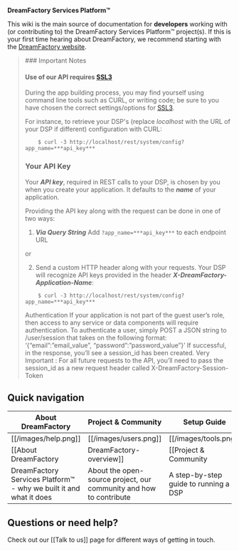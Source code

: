 **DreamFactory Services Platform&trade;**

This wiki is the main source of documentation for **developers** working with (or contributing to) the DreamFactory Services Platform&trade; project(s). If this is your first time hearing about DreamFactory, we recommend starting with the [DreamFactory website][website].

<blockquote>
### Important Notes

#### Use of our API requires [SSL3](http://en.wikipedia.org/wiki/Transport_Layer_Security#SSL_3.0)

During the app building process, you may find yourself using command line tools such as CURL, or writing code; be sure to you have chosen the correct settings/options for [SSL3](http://en.wikipedia.org/wiki/Transport_Layer_Security#SSL_3.0).

For instance, to retrieve your DSP's (replace *localhost* with the URL of your DSP if different) configuration with CURL:
```
	$ curl -3 http://localhost/rest/system/config?app_name=***api_key***

```
### Your API Key

Your ***API key***, required in REST calls to your DSP, is chosen by you when you create your application. It defaults to the ***name*** of your application.

Providing the API key along with the request can be done in one of two ways:

1. ***Via Query String*** Add ```?app_name=***api_key***``` to each endpoint URL

or

2. Send a custom HTTP header along with your requests. Your DSP will recognize API keys provided in the header ***X-DreamFactory-Application-Name***:

```
	$ curl -3 http://localhost/rest/system/config?app_name=***api_key***
```

Authentication
If your application is not part of the guest user’s role, then access to any service or data components will require authentication.
To authenticate a user, simply POST a JSON string to /user/session that takes on the following format: ‘{“email”:”email_value”, “password”:”password_value”}’
If successful, in the response, you’ll see a session_id has been created.
Very Important : For all future requests to the API, you’ll need to pass the session_id as a new request header called X-DreamFactory-Session-Token 
</blockquote>

## Quick navigation

| About DreamFactory             | Project & Community              | Setup Guide          | Technical Documentation                  |
|----------------------------|---------------------------------|-------------------------------|---------------------------|
| [[/images/help.png]] | [[/images/users.png]] | [[/images/tools.png]] | [[/images/database.png]] |
| [[About DreamFactory|DreamFactory-overview]] | [[Project & Community|DreamFactory-project-and-community]]       | [[Setup Guide|Setting-up-DreamFactory]] | [[Technical Documentation|DreamFactory-technical-documentation]]|
| DreamFactory Services Platform&trade; - why we built it and what it does | About the open-source project, our community and how to contribute | A step-by-step guide to running a DSP | Detailed technical documentation on the platform |

## Questions or need help?

Check out our [[Talk to us]] page for different ways of getting in touch.

[website]: http://dreamfactory.com
[hadoop]: http://hadoop.apache.org/
[hive]: http://hive.apache.org/
[redshift]: http://aws.amazon.com/redshift/
